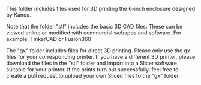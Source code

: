 This folder includes files used for 3D printing the 6-inch enclosure designed by Kanda.

Note that the folder "stl" includes the basic 3D CAD files. These can be viewed online or modified with commercial webapps and software. For example, TinkerCAD or Fusion360

The "gx" folder includes files for direct 3D printing. Please only use the gx files for your corresponding printer. If you have a different 3D printer, please download the files in the "stl" folder and import into a Slicer software suitable for your printer. If the prints turn out successfully, feel free to create a pull request to upload your own Sliced files to the "gx" folder.

